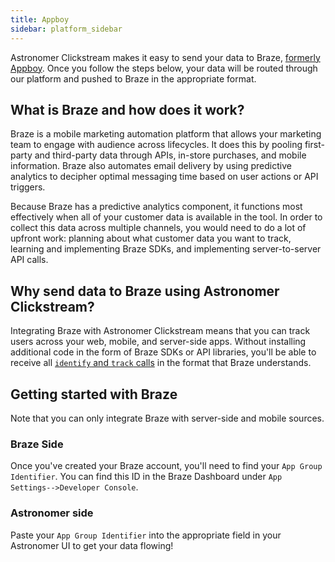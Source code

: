 ```yaml
---
title: Appboy
sidebar: platform_sidebar
---
```

Astronomer Clickstream makes it easy to send your data to Braze, [formerly Appboy](https://www.braze.com/documentation/braze_faqs/?utm_campaign=2017-Braze-Launch&utm_medium=Appboy-Dashboard&utm_source=Dashboard-Email). Once you follow the steps below, your data will be routed through our platform and pushed to Braze in the appropriate format. 

## What is Braze and how does it work?

Braze is a mobile marketing automation platform that allows your marketing team to engage with audience across lifecycles. It does this by pooling first-party and third-party data through APIs, in-store purchases, and mobile information. Braze also automates email delivery by using predictive analytics to decipher optimal messaging time based on user actions or API triggers.

Because Braze has a predictive analytics component, it functions most effectively when all of your customer data is available in the tool. In order to collect this data across multiple channels, you would need to do a lot of upfront work: planning about what customer data you want to track, learning and implementing Braze SDKs, and implementing server-to-server API calls.

## Why send data to Braze using Astronomer Clickstream?

Integrating Braze with Astronomer Clickstream means that you can track users across your web, mobile, and server-side apps. Without installing additional code in the form of Braze SDKs or API libraries, you'll be able to receive all [`identify` and `track` calls](,,/calls.html) in the format that Braze understands.

## Getting started with Braze

Note that you can only integrate Braze with server-side and mobile sources.

### Braze Side

Once you've created your Braze account, you'll need to find your `App Group Identifier`. You can find this ID in the Braze Dashboard under `App Settings-->Developer Console`. 

### Astronomer side

Paste your `App Group Identifier` into the appropriate field in your Astronomer UI to get your data flowing!
